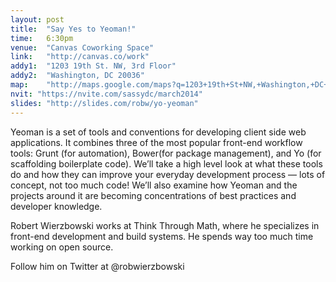 ```yaml
---
layout: post
title:  "Say Yes to Yeoman!"
time:   6:30pm
venue:  "Canvas Coworking Space"
link:   "http://canvas.co/work"
addy1:  "1203 19th St. NW, 3rd Floor"
addy2:  "Washington, DC 20036"
map:    "http://maps.google.com/maps?q=1203+19th+St+NW,+Washington,+DC+20036"
nvit: "https://nvite.com/sassydc/march2014"
slides: "http://slides.com/robw/yo-yeoman"
---
```


Yeoman is a set of tools and conventions for developing client side web applications. It combines three of the most popular front-end workflow tools: Grunt (for automation), Bower(for package management), and Yo (for scaffolding boilerplate code). We’ll take a high level look at what these tools do and how they can improve your everyday development process — lots of concept, not too much code! We’ll also examine how Yeoman and the projects around it are becoming concentrations of best practices and developer knowledge.

Robert Wierzbowski works at Think Through Math, where he specializes in front-end development and build systems. He spends way too much time working on open source.

Follow him on Twitter at @robwierzbowski
